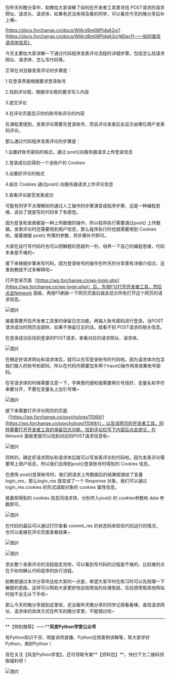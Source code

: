 在昨天的晚分享中，助教给大家讲解了如何在开发者工具里寻找 POST请求的请求网址、请求头、请求体，如果有还没来得及看的同学，可以看完今天的晚分享后补上噢~

[https://docs.forchange.cn/docs/WlArzBm08PIdeA2o/](https://docs.forchange.cn/docs/WlArzBm08PIdeA2o/)《Day11——如何查找请求体信息》

今天主要给大家讲解一下通过代码程序发表评论流程的详细步骤，包括怎么找请求网址、请求体，怎么写代码等。

正常在浏览器发表评论的步骤是：

1.在登录界面根据要求登录账号

2.找到评论框，根据评论框的要求写入内容

3.提交评论

4.在评论页面显示你的账号和评论的内容

在课程里提到，发表评论需要先登录账号，而且评论发表后会显示由哪位用户发表的评论。

那么通过代码程序发表评论的步骤是：

1.设置好账号密码的格式，通过 post()向服务器请求上传登录信息

2.登录成功后得到一个该账户的 Cookies

3.设置好评论的格式

4.结合 Cookies 通过post() 向服务器请求上传评论信息

5.查看评论是否发表成功

可能有同学不太理解如何通过人工操作的步骤演变成程序步骤，这是一种编程思维，说白了就是写的代码多了有感觉。

因为登录和发表都是一种上传数据的操作，所以程序执行需要通过post() 上传数据。发表评论时还需要用到用户信息，那么程序执行时也就需要用到 Cookies 啦。接着根据 post() 所需的参数，将步骤补齐即可。

大家在自行写代码时也可以把解题的思路列一列，培养一下自己的编程思维，代码本身是不难的~

接下来根据步骤来写代码，因为登录账号的操作在昨天的分享里有详细介绍过，这里助教就不过多解释哈~

打开登录页面（[https://wp.forchange.cn/wp-login.php](https://wp.forchange.cn/wp-login.php)）后，先按F12打开开发者工具，然后点击Network 面板，再按F5刷新一下网页页面后就会显示所有打开这个网页的请求信息。

![图片](https://docs.forchange.cn/uploader/f/VkVgfTER7H1Fr7Xg.png?fileGuid=erAdPgNX0nSDl8AG)

接着需要开启开发者工具里的保留日志功能，再输入账号密码进行登录。当POST请求成功时网页会跳转，如果不保留日志的话，就看不到 POST请求的相关信息。

在登录成功后找到登录的POST请求，查看对应的请求网址、请求体。

![图片](https://docs.forchange.cn/uploader/f/1lIpMrpaFxSmr6ya.png?fileGuid=erAdPgNX0nSDl8AG)

在确定好请求网址和请求体后，就可以先写登录账号的代码啦。因为请求体内包含我们输入的账号和密码，所以在代码内需要加多两个input()操作用来收集账号密码。

在写请求体的时候需要注意一下，字典里的键和值需要用引号括好，变量名和字符串要分开，不要在变量名上加引号噢~

![图片](https://docs.forchange.cn/uploader/f/e2iBPZSP4gi1jtEI.png?fileGuid=erAdPgNX0nSDl8AG)

接下来需要打开评论网页的页面（[https://wp.forchange.cn/psychology/11069/](https://wp.forchange.cn/psychology/11069/)），以及该网页的开发者工具。同样需要打开开发者工具的保留日志功能，找到评论栏写下内容后点击提交，在 Network 面板里就可以找到对应的POST请求信息啦~

![图片](https://docs.forchange.cn/uploader/f/chWgPSkqXUw9Bi3q.png?fileGuid=erAdPgNX0nSDl8AG)

同样的，确定好请求网址和请求体后就可以写发表评论的代码啦。因为发表评论需要带上用户信息，所以我们会用到post()登录账号时得到的 Cookies 信息。

在使用 post()登录账号时，我们把请求上传数据后的结果赋值给了变量 login_res，那么login_res 就变成了一个 Response 对象，我们可以通过 login_res.cookies 的形式调取对象的 cookies 属性信息。

接着把得到的 cookies 信息同请求体，分别传入post() 的 cookies参数和 data 参数即可。

![图片](https://docs.forchange.cn/uploader/f/dleKfWlsx7UlKT86.png?fileGuid=erAdPgNX0nSDl8AG)

在代码的最后可以通过打印查看 commit_res 的状态码来检验代码运行的情况，也可以直接在评论页面查看结果~

![图片](https://docs.forchange.cn/uploader/f/c0mJbdCuvKzwnefh.png?fileGuid=erAdPgNX0nSDl8AG)

![图片](https://docs.forchange.cn/uploader/f/VYJLkHjRJW442U0d.png?fileGuid=erAdPgNX0nSDl8AG)

至此整个发表评论的流程就走完啦，可以看到写代码的过程是不难的，比较难的点在于如何确认代码程序的执行流程。

助教想通过本次分享传达给大家的一点是，希望大家平时在练习时可以先梳理一下解题的思路，这样可以帮助大家更好地总结爬虫的处理思路，往后想爬取其他网站时就不会无从下手啦~

那么今天的晚分享就到这里啦，还没看昨天晚分享的同学记得看看噢，查找请求网址、请求体的具体方式在昨天的晚分享里，不能错过哈~

---

**【特别推荐】——****风变Python学堂公众号**

有Python知识干货、明星讲师直播、Python应用案例讲解等，帮大家学好Python，用好Python！

现在关注【风变Python学堂】，还可领取专属**【资料包】**，快扫下方二维码领取福利吧！

![图片](https://docs.forchange.cn/uploader/f/x8oxMihtofpF20xc.png?fileGuid=erAdPgNX0nSDl8AG)
